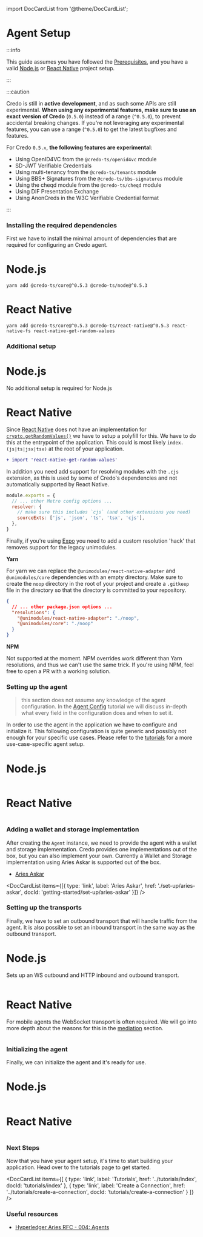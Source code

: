 import DocCardList from '@theme/DocCardList';

# Agent Setup

:::info

This guide assumes you have followed the [Prerequisites](./prerequisites), and you have a valid
[Node.js](https://nodejs.org) or [React Native](https://reactnative.dev) project setup.

:::

:::caution

Credo is still in **active development**, and as such some APIs are still experimental. **When using any experimental features, make sure to use an exact version of Credo** (`0.5.0`) instead of a range (`^0.5.0`), to prevent accidental breaking changes. If you're not leveraging any experimental features, you can use a range (`^0.5.0`) to get the latest bugfixes and features.

For Credo `0.5.x`, **the following features are experimental**:

- Using OpenID4VC from the `@credo-ts/openid4vc` module
- SD-JWT Verifiable Credentials
- Using multi-tenancy from the `@credo-ts/tenants` module
- Using BBS+ Signatures from the `@credo-ts/bbs-signatures` module
- Using the cheqd module from the `@credo-ts/cheqd` module
- Using DIF Presentation Exchange
- Using AnonCreds in the W3C Verifiable Credential format

:::

### Installing the required dependencies

First we have to install the minimal amount of dependencies that are required for configuring an Credo agent.

<!--tabs-->

# Node.js

```console
yarn add @credo-ts/core@^0.5.3 @credo-ts/node@^0.5.3
```

# React Native

```console
yarn add @credo-ts/core@^0.5.3 @credo-ts/react-native@^0.5.3 react-native-fs react-native-get-random-values
```

<!--/tabs-->

### Additional setup

<!--tabs-->

# Node.js

No additional setup is required for Node.js

# React Native

Since [React Native](https://reactnative.dev) does not have an implementation
for
[`crypto.getRandomValues()`](https://developer.mozilla.org/en-US/docs/Web/API/Crypto/getRandomValues)
we have to setup a polyfill for this. We have to do this at the entrypoint of
the application. This could is most likely `index.(js|ts|jsx|tsx)` at the root
of your application.

```diff title="index.tsx" showLineNumbers
+ import 'react-native-get-random-values'
```

In addition you need add support for resolving modules with the `.cjs` extension, as this is used by some of Credo's dependencies and not automatically supported by React Native.

```js title="metro.config.js" showLineNumbers
module.exports = {
  // ... other Metro config options ...
  resolver: {
    // make sure this includes `cjs` (and other extensions you need)
    sourceExts: ['js', 'json', 'ts', 'tsx', 'cjs'],
  },
}
```

Finally, if you're using [Expo](https://expo.dev) you need to add a custom resolution 'hack' that removes support for the legacy unimodules.

**Yarn**

For yarn we can replace the `@unimodules/react-native-adapter` and `@unimodules/core` dependencies with an empty directory. Make sure to create the `noop` directory in the root of your project and create a `.gitkeep` file in the directory so that the directory is committed to your repository.

```json title="package.json" showLineNumbers
{
  // ... other package.json options ...
  "resolutions": {
    "@unimodules/react-native-adapter": "./noop",
    "@unimodules/core": "./noop"
  }
}
```

**NPM**

Not supported at the moment. NPM overrides work different than Yarn resolutions, and thus we can't use the same trick. If you're using NPM, feel free to open a PR with a working solution.

<!--/tabs-->

### Setting up the agent

> this section does not assume any knowledge of the agent configuration.
> In the [Agent Config](../tutorials/agent-config) tutorial we will discuss in-depth what every
> field in the configuration does and when to set it.

In order to use the agent in the application we have to configure and
initialize it. This following configuration is quite generic and possibly not
enough for your specific use cases. Please refer to the
[tutorials](../tutorials) for a more use-case-specific agent setup.

<!--tabs-->

# Node.js

```typescript showLineNumbers set-up.ts section-1

```

# React Native

```typescript showLineNumbers set-up-rn.ts section-1

```

<!--/tabs-->

### Adding a wallet and storage implementation

After creating the `Agent` instance, we need to provide the agent with a wallet and storage implementation. Credo provides one implementations out of the box, but you can also implement your own. Currently a Wallet and Storage implementation using Aries Askar is supported out of the box.

- [Aries Askar](./set-up/aries-askar)

<DocCardList items={[{
type: 'link',
label: 'Aries Askar',
href: './set-up/aries-askar',
docId: 'getting-started/set-up/aries-askar'
}]} />

### Setting up the transports

Finally, we have to set an outbound transport that
will handle traffic from the agent. It is also possible to set an inbound
transport in the same way as the outbound transport.

<!--tabs-->

# Node.js

Sets up an WS outbound and HTTP inbound and outbound transport.

```typescript showLineNumbers set-up.ts section-2

```

# React Native

For mobile agents the WebSocket transport is often required. We will go into
more depth about the reasons for this in the [mediation](./../../tutorials/mediation.md) section.

```typescript showLineNumbers set-up-rn.ts section-2

```

<!--/tabs-->

### Initializing the agent

Finally, we can initialize the agent and it's ready for use.

<!--tabs-->

# Node.js

```typescript showLineNumbers set-up.ts section-3

```

# React Native

```typescript showLineNumbers set-up-rn.ts section-3

```

<!--/tabs-->

### Next Steps

Now that you have your agent setup, it's time to start building your application. Head over to the tutorials page to get started.

<DocCardList items={[
{ type: 'link', label: 'Tutorials', href: '../tutorials/index', docId: 'tutorials/index' },
{ type: 'link', label: 'Create a Connection', href: '../tutorials/create-a-connection', docId: 'tutorials/create-a-connection' }
]} />

<!--/tabs-->

### Useful resources

- [Hyperledger Aries RFC - 004:
  Agents](https://github.com/hyperledger/aries-rfcs/blob/main/concepts/0004-agents/README.md)
